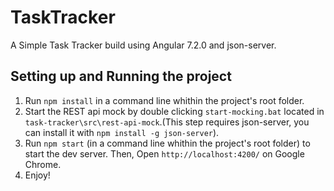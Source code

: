 # TaskTracker

A Simple Task Tracker build using Angular 7.2.0 and json-server.

## Setting up and Running the project

1) Run `npm install` in a command line whithin the project's root folder.
2) Start the REST api mock by double clicking `start-mocking.bat` located in `task-tracker\src\rest-api-mock`.(This step requires json-server, you can install it with `npm install -g json-server`).
3) Run `npm start` (in a command line whithin the project's root folder) to start the dev server. Then, Open `http://localhost:4200/` on Google Chrome.
4) Enjoy!
